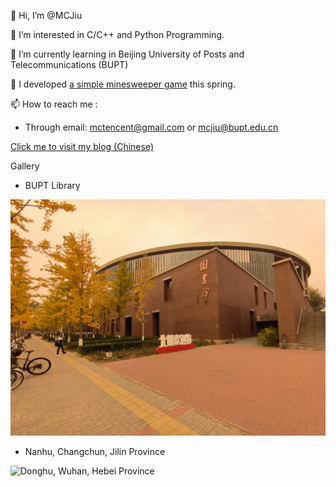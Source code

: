 👋 Hi, I’m @MCJiu

👀 I’m interested in C/C++ and Python Programming.

🌱 I’m currently learning in Beijing University of Posts and Telecommunications (BUPT)

💞️ I developed [a simple minesweeper game](https://github.com/MCJiu/Minesweeper_GUI) this spring.

📫 How to reach me :  

- Through email: mctencent@gmail.com or mcjiu@bupt.edu.cn

[Click me to visit my blog (Chinese)](https://mcjiu.github.io/)

Gallery

- BUPT Library

![BUPT Library](BUPTLib.jpg)

- Nanhu, Changchun, Jilin Province

![Donghu, Wuhan, Hebei Province](Donghu.jpg)

<!---
MCJiu/MCJiu is a ✨ special ✨ repository because its `README.md` (this file) appears on your GitHub profile.
You can click the Preview link to take a look at your changes.
--->
